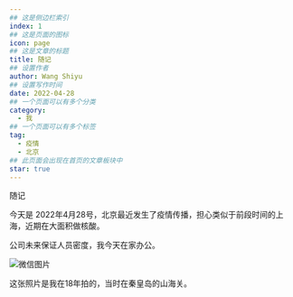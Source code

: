 ```yaml
---
## 这是侧边栏索引
index: 1
## 这是页面的图标
icon: page
## 这是文章的标题
title: 随记
## 设置作者
author: Wang Shiyu
## 设置写作时间
date: 2022-04-28
## 一个页面可以有多个分类
category:
  - 我
## 一个页面可以有多个标签
tag:
  - 疫情
  - 北京
## 此页面会出现在首页的文章板块中
star: true
---
```


随记


<!-- more -->

今天是 2022年4月28号，北京最近发生了疫情传播，担心类似于前段时间的上海，近期在大面积做核酸。

公司未来保证人员密度，我今天在家办公。

![微信图片](https://tvax1.sinaimg.cn/large/007F3CC8ly1h1pf1ey1z5j30u0140td5.jpg)

这张照片是我在18年拍的，当时在秦皇岛的山海关。


